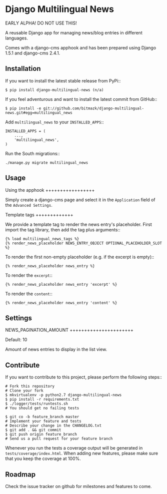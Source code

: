Django Multilingual News
========================

EARLY ALPHA! DO NOT USE THIS!

A reusable Django app for managing news/blog entries in different languages.

Comes with a django-cms apphook and has been prepared using Django 1.5.1 and
django-cms 2.4.1.


Installation
------------

If you want to install the latest stable release from PyPi::

    $ pip install django-multilingual-news (n/a)

If you feel adventurous and want to install the latest commit from GitHub::

    $ pip install -e git://github.com/bitmazk/django-multilingual-news.git#egg=multilingual_news

Add ``multilingual_news`` to your ``INSTALLED_APPS``::

    INSTALLED_APPS = (
        ...,
        'multilingual_news',
    )

Run the South migrations::

    ./manage.py migrate multilingual_news


Usage
-----

Using the apphook
+++++++++++++++++

Simply create a django-cms page and select it in the ``Application`` field of
the ``Advanced Settings``.

Template tags
+++++++++++++

We provide a template tag to render the news entry's placeholder. First import
the tag library, then add the tag plus arguments::

    {% load multilingual_news_tags %}
    {% render_news_placeholder NEWS_ENTRY_OBJECT OPTIONAL_PLACEHOLDER_SLOT %}

To render the first non-empty placeholder (e.g. if the excerpt is empty)::

    {% render_news_placeholder news_entry %}

To render the ``excerpt``::

    {% render_news_placeholder news_entry 'excerpt' %}

To render the ``content``::

    {% render_news_placeholder news_entry 'content' %}


Settings
--------

NEWS_PAGINATION_AMOUNT
++++++++++++++++++++++

Default: 10

Amount of news entries to display in the list view.


Contribute
----------

If you want to contribute to this project, please perform the following steps::

    # Fork this repository
    # Clone your fork
    $ mkvirtualenv -p python2.7 django-multilingual-news
    $ pip install -r requirements.txt
    $ ./logger/tests/runtests.sh
    # You should get no failing tests

    $ git co -b feature_branch master
    # Implement your feature and tests
    # Describe your change in the CHANGELOG.txt
    $ git add . && git commit
    $ git push origin feature_branch
    # Send us a pull request for your feature branch

Whenever you run the tests a coverage output will be generated in
``tests/coverage/index.html``. When adding new features, please make sure that
you keep the coverage at 100%.


Roadmap
-------

Check the issue tracker on github for milestones and features to come.
